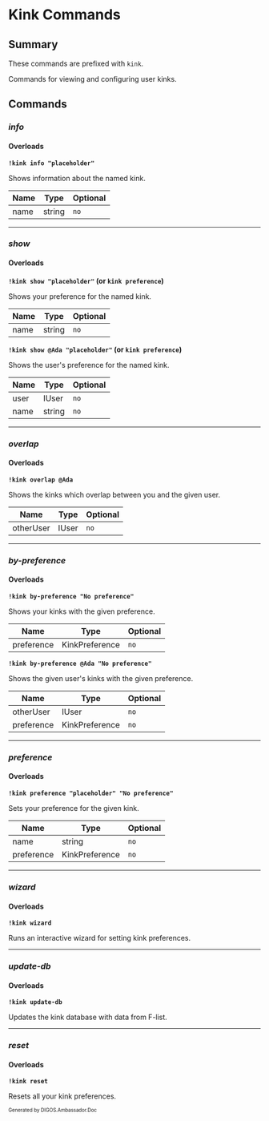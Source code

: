 ﻿Kink Commands
=============
## Summary
These commands are prefixed with `kink`. 

Commands for viewing and configuring user kinks.

## Commands
### *info*
#### Overloads
**`!kink info "placeholder"`**

Shows information about the named kink.

| Name | Type | Optional |
| --- | --- | --- |
| name | string | `no` |

---

### *show*
#### Overloads
**`!kink show "placeholder"` (or `kink preference`)**

Shows your preference for the named kink.

| Name | Type | Optional |
| --- | --- | --- |
| name | string | `no` |

**`!kink show @Ada "placeholder"` (or `kink preference`)**

Shows the user's preference for the named kink.

| Name | Type | Optional |
| --- | --- | --- |
| user | IUser | `no` |
| name | string | `no` |

---

### *overlap*
#### Overloads
**`!kink overlap @Ada`**

Shows the kinks which overlap between you and the given user.

| Name | Type | Optional |
| --- | --- | --- |
| otherUser | IUser | `no` |

---

### *by-preference*
#### Overloads
**`!kink by-preference "No preference"`**

Shows your kinks with the given preference.

| Name | Type | Optional |
| --- | --- | --- |
| preference | KinkPreference | `no` |

**`!kink by-preference @Ada "No preference"`**

Shows the given user's kinks with the given preference.

| Name | Type | Optional |
| --- | --- | --- |
| otherUser | IUser | `no` |
| preference | KinkPreference | `no` |

---

### *preference*
#### Overloads
**`!kink preference "placeholder" "No preference"`**

Sets your preference for the given kink.

| Name | Type | Optional |
| --- | --- | --- |
| name | string | `no` |
| preference | KinkPreference | `no` |

---

### *wizard*
#### Overloads
**`!kink wizard`**

Runs an interactive wizard for setting kink preferences.

---

### *update-db*
#### Overloads
**`!kink update-db`**

Updates the kink database with data from F-list.

---

### *reset*
#### Overloads
**`!kink reset`**

Resets all your kink preferences.

<sub><sup>Generated by DIGOS.Ambassador.Doc</sup></sub>
